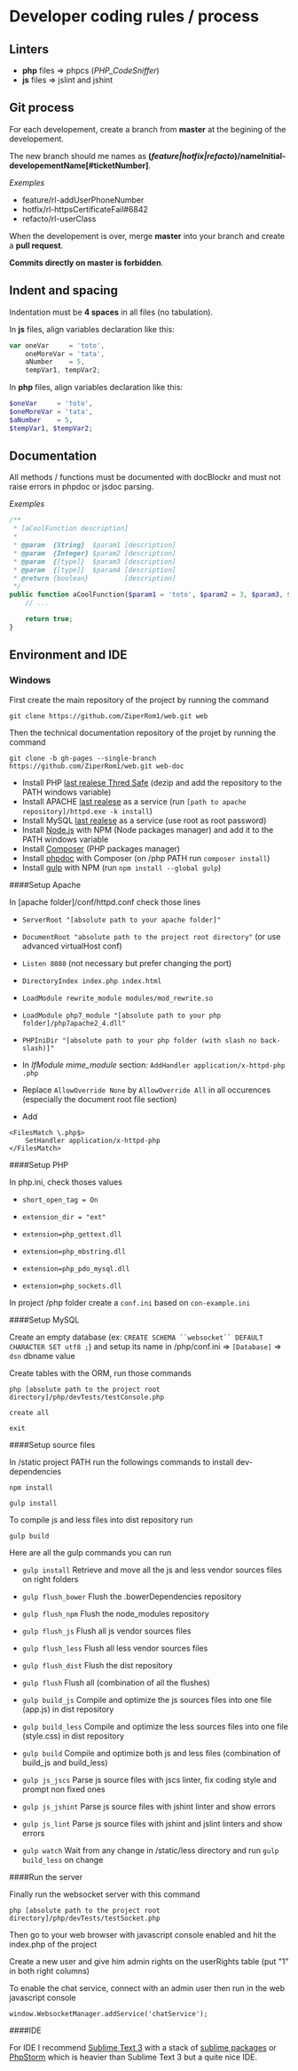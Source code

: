 # Developer coding rules / process

## Linters

- **php** files => phpcs (*PHP_CodeSniffer*)
- **js** files  => jslint and jshint

## Git process

For each developement, create a branch from **master** at the begining of the developement.

The new branch should me names as **(_feature|hotfix|refacto_)/nameInitial-developementName[#ticketNumber]**.

*Exemples*

- feature/rl-addUserPhoneNumber
- hotfix/rl-httpsCertificateFail#6842
- refacto/rl-userClass

When the developement is over, merge **master** into your branch and create a **pull request**.

**Commits directly on master is forbidden**.

## Indent and spacing

Indentation must be **4 spaces** in all files (no tabulation).

In **js** files, align variables declaration like this:

```js
var oneVar     = 'toto',
    oneMoreVar = 'tata',
    aNumber    = 5,
    tempVar1, tempVar2;
```

In **php** files, align variables declaration like this:

```php
$oneVar     = 'toto',
$oneMoreVar = 'tata',
$aNumber    = 5,
$tempVar1, $tempVar2;
```

## Documentation

All methods / functions must be documented with docBlockr and must not raise errors in phpdoc or jsdoc parsing.

*Exemples*

```php
/**
 * [aCoolFunction description]
 *
 * @param  {String}  $param1 [description]
 * @param  {Integer} $param2 [description]
 * @param  {[type]}  $param3 [description]
 * @param  {[type]}  $param4 [description]
 * @return {boolean}         [description]
 */
public function aCoolFunction($param1 = 'toto', $param2 = 3, $param3, $param4) {
    // ...

    return true;
}
```

## Environment and IDE

### Windows

First create the main repository of the project by running the command

`git clone https://github.com/ZiperRom1/web.git web`

Then the technical documentation repository of the projet by running the command

`git clone -b gh-pages --single-branch https://github.com/ZiperRom1/web.git web-doc`

- Install PHP [last realese Thred Safe](http://windows.php.net/downloads/releases/php-7.0.2-Win32-VC14-x64.zip) (dezip and add the repository to the PATH windows variable)
- Install APACHE [last realese](http://www.apachelounge.com/download/VC14/binaries/httpd-2.4.18-win64-VC14.zip) as a service (run `[path to apache repository]/httpd.exe -k install`)
- Install MySQL [last realese](http://dev.mysql.com/get/Downloads/MySQLInstaller/mysql-installer-community-5.7.10.0.msi) as a service (use root as root password)
- Install [Node.js](https://nodejs.org/dist/v5.4.1/node-v5.4.1-x64.msi) with NPM (Node packages manager) and add it to the PATH windows variable
- Install [Composer](https://getcomposer.org/Composer-Setup.exe) (PHP packages manager)
- Install [phpdoc](http://phpdoc.org/) with Composer (on /php PATH run `composer install`)
- Install [gulp](http://gulpjs.com/) with NPM (run `npm install --global gulp`)

####Setup Apache

In [apache folder]/conf/httpd.conf check those lines

- `ServerRoot "[absolute path to your apache folder]"`

- `DocumentRoot "absolute path to the project root directory"` (or use advanced virtualHost conf)

- `Listen 8080` (not necessary but prefer changing the port)

- `DirectoryIndex index.php index.html`

- `LoadModule rewrite_module modules/mod_rewrite.so`

- `LoadModule php7_module "[absolute path to your php folder]/php7apache2_4.dll"`

- `PHPIniDir "[absolute path to your php folder (with slash no back-slash)]"`

- In *IfModule mime_module* section: `AddHandler application/x-httpd-php .php`

- Replace `AllowOverride None` by `AllowOverride All` in all occurences (especially the document root file section)

- Add
```
<FilesMatch \.php$>
    SetHandler application/x-httpd-php
</FilesMatch>
```

####Setup PHP

In php.ini, check thoses values

- `short_open_tag = On`

- `extension_dir = "ext"`

- `extension=php_gettext.dll`

- `extension=php_mbstring.dll`

- `extension=php_pdo_mysql.dll`

- `extension=php_sockets.dll`

In project /php folder create a `conf.ini` based on `con-example.ini`

####Setup MySQL

Create an empty database (ex: `CREATE SCHEMA ``websocket`` DEFAULT CHARACTER SET utf8 ;`) and setup its name in /php/conf.ini => `[Database]` => `dsn` dbname value

Create tables with the ORM, run those commands

`php [absolute path to the project root directory]/php/devTests/testConsole.php`

`create all`

`exit`

####Setup source files

In /static project PATH run the followings commands to install dev-dependencies

`npm install`

`gulp install`

To compile js and less files into dist repository run

`gulp build`

Here are all the gulp commands you can run

- `gulp install` Retrieve and move all the js and less vendor sources files on right folders

- `gulp flush_bower` Flush the .bowerDependencies repository

- `gulp flush_npm` Flush the node_modules repository

- `gulp flush_js` Flush all js vendor sources files

- `gulp flush_less` Flush all less vendor sources files

- `gulp flush_dist` Flush the dist repository

- `gulp flush` Flush all (combination of all the flushes)

- `gulp build_js` Compile and optimize the js sources files into one file (app.js) in dist repository

- `gulp build_less` Compile and optimize the less sources files into one file (style.css) in dist repository

- `gulp build` Compile and optimize both js and less files (combination of build_js and build_less)

- `gulp js_jscs` Parse js source files with jscs linter, fix coding style and prompt non fixed ones

- `gulp js_jshint` Parse js source files with jshint linter and show errors

- `gulp js_lint` Parse js source files with jshint and jslint linters and show errors

- `gulp watch`  Wait from any change in /static/less directory and run `gulp build_less` on change

####Run the server

Finally run the websocket server with this command

`php [absolute path to the project root directory]/php/devTests/testSocket.php`

Then go to your web browser with javascript console enabled and hit the index.php of the project

Create a new user and give him admin rights on the userRights table (put "1" in both right columns)

To enable the chat service, connect with an admin user then run in the web javascript console

`window.WebsocketManager.addService('chatService');`

####IDE

For IDE I recommend [Sublime Text 3](https://download.sublimetext.com/Sublime%20Text%20Build%203083%20x64.zip) with a stack of [sublime packages](https://packagecontrol.io/) or [PhpStorm](https://download.jetbrains.com/webide/PhpStorm-10.0.3.exe) which is heavier than Sublime Text 3 but a quite nice IDE.
